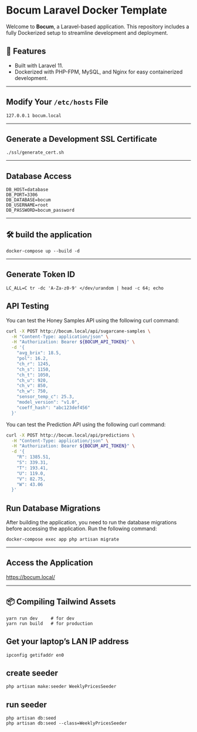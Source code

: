 # Bocum Laravel Docker Template

Welcome to **Bocum**, a Laravel-based application. This repository includes a fully Dockerized setup to streamline development and deployment.

## 🚀 Features

- Built with Laravel 11.
- Dockerized with PHP-FPM, MySQL, and Nginx for easy containerized development.

---

## Modify Your `/etc/hosts` File

```
127.0.0.1 bocum.local
```

---

## Generate a Development SSL Certificate

```
./ssl/generate_cert.sh
```

---

## Database Access

```
DB_HOST=database
DB_PORT=3306
DB_DATABASE=bocum
DB_USERNAME=root
DB_PASSWORD=bocum_password
```

---

## 🛠️ build the application

```
docker-compose up --build -d
```

---

## Generate Token ID

```
LC_ALL=C tr -dc 'A-Za-z0-9' </dev/urandom | head -c 64; echo
```

## API Testing

You can test the Honey Samples API using the following curl command:

```bash
curl -X POST http://bocum.local/api/sugarcane-samples \
  -H "Content-Type: application/json" \
  -H "Authorization: Bearer ${BOCUM_API_TOKEN}" \
  -d '{
    "avg_brix": 18.5,
    "pol": 16.2,
    "ch_r": 1245,
    "ch_s": 1150,
    "ch_t": 1050,
    "ch_u": 920,
    "ch_v": 850,
    "ch_w": 750,
    "sensor_temp_c": 25.3,
    "model_version": "v1.0",
    "coeff_hash": "abc123def456"
  }'
```

You can test the Prediction API using the following curl command:

```bash
curl -X POST http://bocum.local/api/predictions \
  -H "Content-Type: application/json" \
  -H "Authorization: Bearer ${BOCUM_API_TOKEN}" \
  -d '{
    "R": 1385.51,
    "S": 339.31,
    "T": 193.41,
    "U": 119.0,
    "V": 82.75,
    "W": 43.06
  }'
```

## Run Database Migrations

After building the application, you need to run the database migrations before accessing the application. Run the following command:

```
docker-compose exec app php artisan migrate
```

---

## Access the Application

https://bocum.local/

---

## 📦 Compiling Tailwind Assets

```
yarn run dev     # for dev
yarn run build   # for production
```

## Get your laptop’s LAN IP address

```
ipconfig getifaddr en0
```

## create seeder
```
php artisan make:seeder WeeklyPricesSeeder
```

## run seeder
```
php artisan db:seed
php artisan db:seed --class=WeeklyPricesSeeder
```
